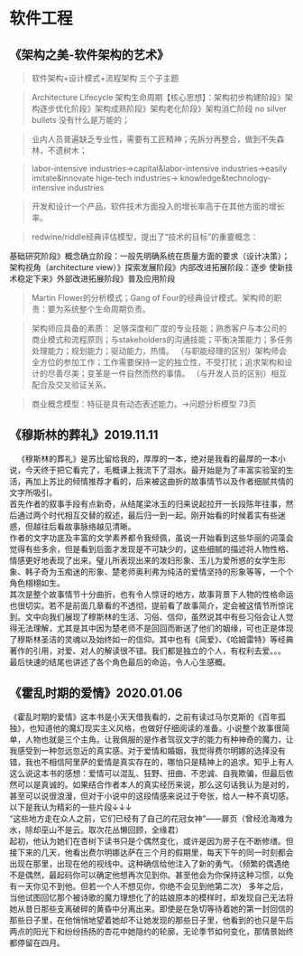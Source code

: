 # 软件工程
## 《架构之美-软件架构的艺术》
>软件架构+设计模式+流程架构 三个子主题

>Architecture Lifecycle 架构生命周期【核心思想】：架构初步构建阶段》架构逐步优化阶段》架构成熟阶段》架构老化阶段》架构消亡阶段
no silver bullets 没有什么是万能的；

>业内人员普遍缺乏专业性，需要有工匠精神；先拆分再整合，做到不失森林，不遗树木；

>labor-intensive industries->capital&labor-intensive industries->easily imitate&innovate hige-tech industries->
knowledge&technology-intensive industries

>开发和设计一个产品，软件技术方面投入的增长率高于在其他方面的增长率。

>redwine/riddle经典评估模型，提出了“技术的目标”的重要概念：

基础研究阶段》概念确立阶段：一般先明确系统在质量方面的要求（设计决策）；架构视角（architecture view）》探索发展阶段》内部改进拓展阶段：逐步
使新技术稳定下来》外部改进拓展阶段》普及应用阶段   

>Martin Flower的分析模式；Gang of Four的经典设计模式。架构师的职责：要为系统整个生命周期负责。

>架构师应具备的素质：
足够深度和广度的专业技能；熟悉客户与本公司的商业模式和流程原则；与stakeholders的沟通技能；平衡决策能力；多任务处理能力；规划能力；驱动能力，热情。
（与职能经理的区别）架构师会全方位的参加工作；工作需要保持一定的独立性，不受打扰；追求架构和设计的尽善尽美；变革是一件自然而然的事情。
（与开发人员的区别）相互配合及交叉验证关系。

>商业概念模型：特征是具有动态表述能力。->问题分析模型  73页
## 《穆斯林的葬礼》2019.11.11
&emsp;《穆斯林的葬礼》是苏比留给我的，厚厚的一本，绝对是我看的最厚的一本小说，今天终于把它看完了，毛概课上我流下了泪水。最开始是为了丰富实验室的生活，再加上苏比的倾情推荐才看的，后来被这曲折的故事情节以及作者细腻共情的文字所吸引。  
    首先作者的叙事手段有点新奇，从结尾梁冰玉的归来说起拉开一长段陈年往事，然后通过两个时代相互交替的叙述，最后归一到一起。刚开始看的时候着实有些迷惑，但越往后看故事脉络越见清晰。  
  作者的文字功底及丰富的文学素养都令我倾佩，虽说一开始看到这些华丽的词藻会觉得有些多余，但是看到后面才发现是不可缺少的，这些细腻的描述将人物性格、情感更好地表现了出来。璧儿所表现出来的泼妇形象、玉儿为爱所惑的女学生形象、韩子奇为玉痴迷的形象、楚老师奥利弗为纯洁的爱情坚持的形象等等，一个个角色栩栩如生。<br>
  其次是整个故事情节十分曲折，也有令人惊讶的地方，故事背景下人物的性格命运也很切实。若不是前面几章看的不透彻，提前看了故事简介，定会被这情节所惊诧到。文中向我们展现了穆斯林的生活、习俗、信仰，虽然说其中有些习俗会让人觉得无法理解，尤其是其中因为楚老师不是回回而断送了他们的姻缘，可也正是体现了穆斯林圣洁的灵魂以及始终如一的信仰。其中也有《简爱》、《哈姆雷特》等经典著作的引用，对爱、对人的解读很不错。我们都是独立的个人，有权利去爱。。。<br>
  最后快速的结尾也讲述了各个角色最后的命运，令人心生感概。
## 《霍乱时期的爱情》2020.01.06
  《霍乱时期的爱情》这本书是小天天借我看的，之前有读过马尔克斯的《百年孤独》，也知道他的魔幻现实主义风格，也做好仔细阅读的准备。小说整个故事很简单，人物也就是三个主角。让我佩服的是作者驾驭文字的能力有种神奇的魔力，让我感受到一种忽远忽近的真实感。对于爱情和婚姻，我觉得费尔明娜的选择没有错，我也不相信阿里萨的爱情是真实存在的，哪怕只是精神上的追求。知乎上有人这么说这本书的感想：爱情可以混乱、狂野、扭曲、不忠诚、自我欺骗，但最后依然可以是真诚的。如果结合作者本人的真实经历来说，那么这句话我认为是对的，甚至可以说很浪漫，但对于小说中的这段情感来说过于夸张，给人一种不真切感。以下是我认为精彩的一些片段↓↓↓<br>
  “这些地方走在众人之前，它们已经有了自己的花冠女神”——扉页（曾经沧海难为水，除却巫山不是云。取次花丛懒回顾，全缘君）<br>
  起初，他认为她们在杏树下读书只是个偶然变化，或许是因为房子在不断修缮。但接下来的几天，他看出费尔明娜达萨在三个月的假期里，每天下午的同一时刻都会出现在那里，出现在他的视线中。这种确信给他注入了新的勇气。（频繁的偶遇绝不是偶然，最起码你可以确定他想再次见到你。甚至他会为你保持这种习惯，以免有一天你见不到他。但若一个人不想见你，你绝不会见到他第二次）
  多年之后，当他试图回忆那个被诗歌的魔力理想化了的姑娘原本的模样时，却发现自己无法将她从昔日那些支离破碎的黄昏中分离出来。即使是在急切等待着她的第一封回信的那些日子里，在他悄悄地望着她却不让她发现的那些日子里，他看到的也只是午后两点的阳光下和纷纷扬扬的杏花中她隐约的轮廓，无论季节如何变化，那情景始终都停留在四月。
  


















